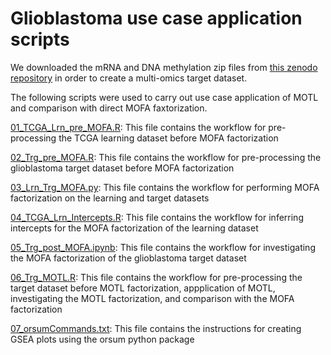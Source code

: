 # Glioblastoma use case application scripts

We downloaded the mRNA and DNA methylation zip files from [this zenodo repository](https://zenodo.org/records/7380252) in order to create a multi-omics target dataset.

The following scripts were used to carry out use case application of MOTL and comparison with direct MOFA faxtorization.

[01_TCGA_Lrn_pre_MOFA.R](https://github.com/david-hirst/MOTL/blob/main/GlioblastomaUseCase/01_TCGA_Lrn_pre_MOFA.R): This file contains the workflow for pre-processing the TCGA learning dataset before MOFA factorization

[02_Trg_pre_MOFA.R](https://github.com/david-hirst/MOTL/blob/main/GlioblastomaUseCase/02_Trg_pre_MOFA.R): This file contains the workflow for pre-processing the glioblastoma target dataset before MOFA factorization

[03_Lrn_Trg_MOFA.py](https://github.com/david-hirst/MOTL/blob/main/GlioblastomaUseCase/03_Lrn_Trg_MOFA.py): This file contains the workflow for performing MOFA factorization on the learning and target datasets

[04_TCGA_Lrn_Intercepts.R](https://github.com/david-hirst/MOTL/blob/main/GlioblastomaUseCase/04_TCGA_Lrn_Intercepts.R): This file contains the workflow for inferring intercepts for the MOFA factorization of the learning dataset

[05_Trg_post_MOFA.ipynb](https://github.com/david-hirst/MOTL/blob/main/GlioblastomaUseCase/05_Trg_post_MOFA.ipynb): This file contains the workflow for investigating the MOFA factorization of the glioblastoma target dataset

[06_Trg_MOTL.R](https://github.com/david-hirst/MOTL/blob/main/GlioblastomaUseCase/06_Trg_MOTL.R): This file contains the workflow for pre-processing the target dataset before MOTL factorization, appplication of MOTL, investigating the MOTL factorization, and comparison with the MOFA factorization

[07_orsumCommands.txt](https://github.com/david-hirst/MOTL/blob/main/GlioblastomaUseCase/07_orsumCommands.txt): This file contains the instructions for creating GSEA plots using the orsum python package
